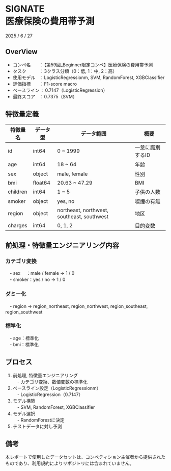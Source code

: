 # SIGNATE <br> 医療保険の費用帯予測
2025 / 6 / 27

## OverView
- コンペ名　　：【第59回_Beginner限定コンペ】医療保険の費用帯予測
- タスク　　　：3クラス分類（0：低, 1：中, 2：高）
- 使用モデル　：LogisticRegressionm, SVM, RandomForest, XGBClassifier
- 評価指標　　：F1-score macro
- ベースライン ：0.7147（LogisticRegression）
- 最終スコア　：0.7375（SVM）

## 特徴量定義
| 特徴量名  | データ型  | データ範囲                             | 概要                   |
|-----------|-----------|----------------------------------------|------------------------|
| id        | int64     | 0 ~ 1999 | 一意に識別するID |
| age       | int64     | 18 ~ 64 | 年齢 |
| sex       | object    | male, female | 性別 |
| bmi       | float64   | 20.63 ~ 47.29 | BMI |
| children  | int64     | 1 ~ 5 | 子供の人数 |
| smoker    | object    | yes, no | 喫煙の有無 |
| region    | object    | northeast, northwest, southeast, southwest | 地区 |
| charges   | int64     | 0, 1, 2 | 目的変数 |



## 前処理・特徴量エンジニアリング内容
### カテゴリ変換
　- sex　 ：male / female → 1 / 0 <br>
　- smoker：yes / no → 1 / 0
### ダミー化
　- region → region_northeast, region_northwest, region_southeast, region_southwest
### 標準化
　- age：標準化 <br>
　- bmi：標準化

## プロセス
1. 前処理, 特徴量エンジニアリング <br>
　- カテゴリ変換、数値変数の標準化
2. ベースライン設定（LogisticRegressionm） <br>
　- LogisticRegression（0.7147）
3. モデル構築 <br>
　- SVM, RandomForest, XGBClassifier
4.	モデル選択 <br>
　- RandomForestに決定
5. テストデータに対し予測

## 備考
本レポートで使用したデータセットは、コンペティション主催者から提供されたものであり、利用規約によりリポジトリには含まれていません。






